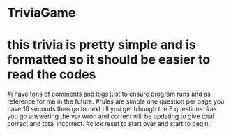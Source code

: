 # TriviaGame
# this trivia is pretty simple and is formatted so it should be easier to read the codes
#i have tons of comments and logs just to ensure program runs and as reference for me in the future.
#rules are simple one question per page you have 10 seconds then go to next till you get trhough the 8 questions.
#as you go answering the var wron and correct will be updating to give total correct and total incorrect.
#click reset to start over and start to begin.